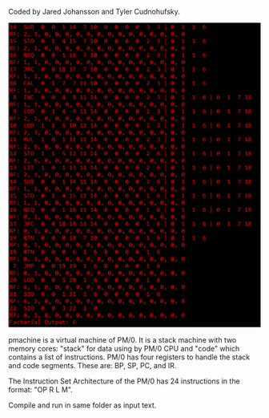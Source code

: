 Coded by Jared Johansson and Tyler Cudnohufsky.  
  
![Image](https://github.com/m3talpillow/SchoolWork/blob/master/PMachine/PMachine.PNG)  
  
pmachine is a virtual machine of PM/0. It is a stack machine with two memory cores: "stack" for data using by PM/0 CPU and "code" which contains a list of instructions. PM/0 has four registers to handle the stack and code segments. These are: BP, SP, PC, and IR.  
  
The Instruction Set Architecture of the PM/0 has 24 instructions in the format: "OP R L M".  
  
Compile and run in same folder as input text.  